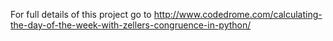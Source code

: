 For full details of this project go to
http://www.codedrome.com/calculating-the-day-of-the-week-with-zellers-congruence-in-python/
